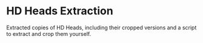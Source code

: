 # HD Heads Extraction
 Extracted copies of HD Heads, including their cropped versions and a script to extract and crop them yourself.
